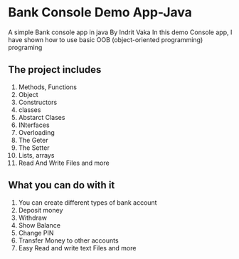 # Bank Console Demo App-Java
A simple Bank console app in java By Indrit Vaka
In this demo Console app, I have shown how to use basic OOB (object-oriented programming) programing

## The project includes
   1. Methods, Functions
   2. Object
   3. Constructors
   4. classes
   5. Abstarct Clases
   6. INterfaces
   7. Overloading
   8. The Geter
   9. The Setter
   10. Lists, arrays 
   11. Read And Write Files and more

## What you can do with it
1. You can create different types of bank account
2. Deposit money 
3. Withdraw
4. Show Balance
5. Change PIN
6. Transfer Money to other accounts
7. Easy Read and write text Files and more

    
